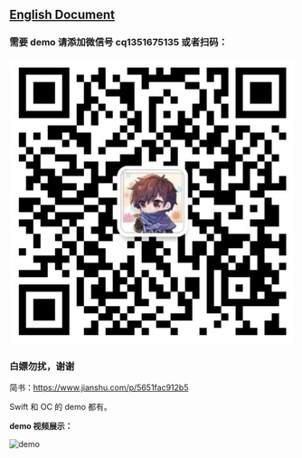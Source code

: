 ## [English Document](README_en.md)

### 需要 demo 请添加微信号 cq1351675135 或者扫码：

![](wechat.png)

### 白嫖勿扰，谢谢

简书：https://www.jianshu.com/p/5651fac912b5

Swift 和 OC 的 demo 都有。

**demo 视频展示：**

![demo](demo.gif)